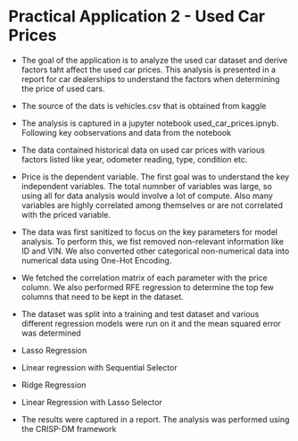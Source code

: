 # Practical Application 2 - Used Car Prices

- The goal of the application is to analyze the used car dataset and derive factors taht affect the used car prices. This analysis is presented in a report for car dealerships to understand the factors when determining the price of used cars.

- The source of the dats is vehicles.csv that is obtained from kaggle

- The analysis is captured in a jupyter notebook used_car_prices.ipnyb. Following key oobservations and data from the notebook

 - The data contained historical data on used car prices with various factors listed like year, odometer reading, type, condition etc.

 - Price is the dependent variable. The first goal was to understand the key independent variables. The total numnber of variables was large, so using all for data analysis would involve a lot of compute. Also many variables are highly correlated among themselves or are not correlated with the priced variable.

 - The data was first sanitized to focus on the key parameters for model analysis. To perform this, we fist removed non-relevant information like ID and VIN. We also converted other categorical non-numerical data into numerical data using One-Hot Encoding.

 - We fetched the correlation matrix of each parameter with the price column. We also performed RFE regression to determine the top few columns that need to be kept in the dataset.

 - The dataset was split into a training and test dataset and various different regression models were run on it and the mean squared error was determined
  - Lasso Regression
  - Linear regression with Sequential Selector
  - Ridge Regression
  - Linear Regression with Lasso Selector

- The results were captured in a report. The analysis was performed using the CRISP-DM framework


